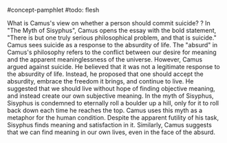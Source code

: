 #concept-pamphlet 
#todo: flesh

What is Camus's view on whether a person should commit suicide?
?
In "The Myth of Sisyphus", Camus opens the essay with the bold statement, "There is but one truly serious philosophical problem, and that is suicide."
Camus sees suicide as a response to the absurdity of life. The "absurd" in Camus's philosophy refers to the conflict between our desire for meaning and the apparent meaninglessness of the universe.
However, Camus argued against suicide. He believed that it was not a legitimate response to the absurdity of life. Instead, he proposed that one should accept the absurdity, embrace the freedom it brings, and continue to live. He suggested that we should live without hope of finding objective meaning, and instead create our own subjective meaning.
In the myth of Sisyphus, Sisyphus is condemned to eternally roll a boulder up a hill, only for it to roll back down each time he reaches the top. Camus uses this myth as a metaphor for the human condition. Despite the apparent futility of his task, Sisyphus finds meaning and satisfaction in it. Similarly, Camus suggests that we can find meaning in our own lives, even in the face of the absurd.